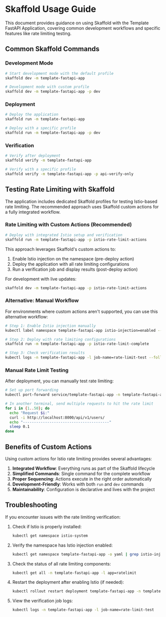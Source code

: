 # Skaffold Usage Guide

This document provides guidance on using Skaffold with the Template FastAPI Application, covering common development workflows and specific features like rate limiting testing.

## Common Skaffold Commands

### Development Mode

```bash
# Start development mode with the default profile
skaffold dev -m template-fastapi-app

# Development mode with custom profile
skaffold dev -m template-fastapi-app -p dev
```

### Deployment

```bash
# Deploy the application
skaffold run -m template-fastapi-app

# Deploy with a specific profile
skaffold run -m template-fastapi-app -p dev
```

### Verification

```bash
# Verify after deployment
skaffold verify -m template-fastapi-app

# Verify with a specific profile
skaffold verify -m template-fastapi-app -p api-verify-only
```

## Testing Rate Limiting with Skaffold

The application includes dedicated Skaffold profiles for testing Istio-based rate limiting. The recommended approach uses Skaffold custom actions for a fully integrated workflow.

### Rate Limiting with Custom Actions (Recommended)

```bash
# Deploy with integrated Istio setup and verification
skaffold run -m template-fastapi-app -p istio-rate-limit-actions
```

This approach leverages Skaffold's custom actions to:
1. Enable Istio injection on the namespace (pre-deploy action)
2. Deploy the application with all rate limiting configurations
3. Run a verification job and display results (post-deploy action)

For development with live updates:

```bash
skaffold dev -m template-fastapi-app -p istio-rate-limit-actions
```

### Alternative: Manual Workflow

For environments where custom actions aren't supported, you can use this alternative workflow:

```bash
# Step 1: Enable Istio injection manually
kubectl label namespace template-fastapi-app istio-injection=enabled --overwrite

# Step 2: Deploy with rate limiting configurations
skaffold run -m template-fastapi-app -p istio-rate-limit-complete

# Step 3: Check verification results
kubectl logs -n template-fastapi-app -l job-name=rate-limit-test --follow
```

### Manual Rate Limit Testing

After deployment, you can manually test rate limiting:

```bash
# Set up port forwarding
kubectl port-forward service/template-fastapi-app -n template-fastapi-app 8000:80

# In another terminal, send multiple requests to hit the rate limit
for i in {1..50}; do 
  echo "Request $i:"
  curl -i http://localhost:8000/api/v1/users/
  echo "---------------------------------------"
  sleep 0.1
done
```

## Benefits of Custom Actions

Using custom actions for Istio rate limiting provides several advantages:

1. **Integrated Workflow**: Everything runs as part of the Skaffold lifecycle
2. **Simplified Commands**: Single command for the complete workflow
3. **Proper Sequencing**: Actions execute in the right order automatically
4. **Development-Friendly**: Works with both `run` and `dev` commands
5. **Maintainability**: Configuration is declarative and lives with the project

## Troubleshooting

If you encounter issues with the rate limiting verification:

1. Check if Istio is properly installed:
   ```bash
   kubectl get namespace istio-system
   ```

2. Verify the namespace has Istio injection enabled:
   ```bash
   kubectl get namespace template-fastapi-app -o yaml | grep istio-injection
   ```

3. Check the status of all rate limiting components:
   ```bash
   kubectl get all -n template-fastapi-app -l app=ratelimit
   ```

4. Restart the deployment after enabling Istio (if needed):
   ```bash
   kubectl rollout restart deployment template-fastapi-app -n template-fastapi-app
   ```

5. View the verification job logs:
   ```bash
   kubectl logs -n template-fastapi-app -l job-name=rate-limit-test
   ``` 